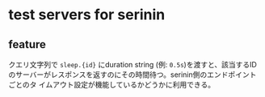 # test servers for serinin

## feature

クエリ文字列で `sleep.{id}` にduration string (例: `0.5s`)を渡すと、該当するID
のサーバーがレスポンスを返すのにその時間待つ。serinin側のエンドポイントごとのタ
イムアウト設定が機能しているかどうかに利用できる。
